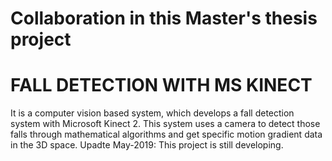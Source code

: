 # Collaboration in this Master's thesis project
# FALL DETECTION WITH MS KINECT
It is a computer vision based system, which develops a fall detection system with Microsoft Kinect 2. This system uses a camera to detect those falls through mathematical algorithms and get specific motion gradient data in the 3D space.
Upadte May-2019: This project is still developing.
